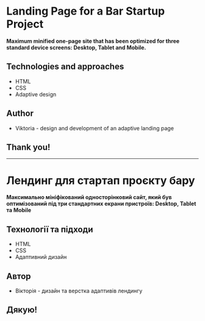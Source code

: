 # Landing Page for a Bar Startup Project

**Maximum minified one-page site that has been optimized for three standard device screens: Desktop, Tablet and Mobile.**

## Technologies and approaches
* HTML
* CSS
* Adaptive design

## Author
* Viktoria - design and development of an adaptive landing page

## Thank you!

-----------------------------------------------------------------------------------------------------

# Лендинг для стартап проєкту бару

**Максимально мініфікований односторінковий сайт, який був оптимізований під три стандартних екрани пристроїв: Desktop, Tablet та Mobile**

## Технології та підходи
* HTML
* CSS
* Адаптивний дизайн

## Автор
* Вікторія - дизайн та верстка адаптивів лендингу

## Дякую!
